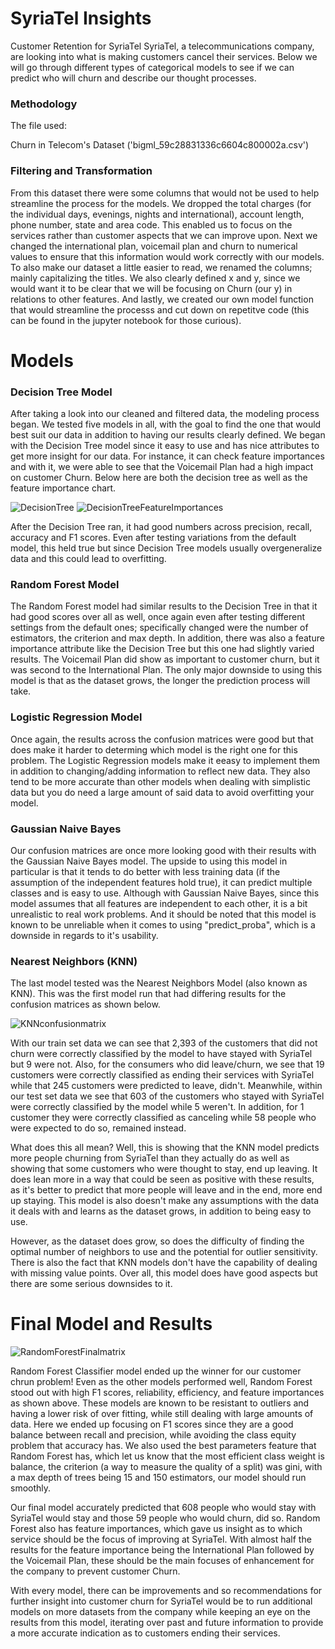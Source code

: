 # SyriaTel Insights

Customer Retention for SyriaTel
SyriaTel, a telecommunications company, are looking into what is making customers cancel their services. Below we will go through different types of categorical models to see if we can predict who will churn and describe our thought processes. 

### Methodology

The file used:

Churn in Telecom's Dataset ('bigml_59c28831336c6604c800002a.csv')

### Filtering and Transformation

From this dataset there were some columns that would not be used to help streamline the process for the models. We dropped the total charges (for the individual days, evenings, nights and international), account length, phone number, state and area code. This enabled us to focus on the services rather than customer aspects that we can improve upon. Next we changed the international plan, voicemail plan and churn to numerical values to ensure that this information would work correctly with our models. To also make our dataset a little easier to read, we renamed the columns; mainly capitalizing the titles. We also clearly defined x and y, since we would want it to be clear that we will be focusing on Churn (our y) in relations to other features. And lastly, we created our own model function that would streamline the processs and cut down on repetitve code (this can be found in the jupyter notebook for those curious).

# Models

### Decision Tree Model

After taking a look into our cleaned and filtered data, the modeling process began. We tested five models in all, with the goal to find the one that would best suit our data in addition to having our results clearly defined. We began with the Decision Tree model since it easy to use and has nice attributes to get more insight for our data. For instance, it can check feature importances and with it, we were able to see that the Voicemail Plan had a high impact on customer Churn. Below here are both the decision tree as well as the feature importance chart.

![DecisionTree](https://user-images.githubusercontent.com/79724188/134824321-011f3f6c-02b2-4a9f-9926-911984778465.png)
![DecisionTreeFeatureImportances](https://user-images.githubusercontent.com/79724188/134824348-6969a791-9e2f-496c-851f-1909f48cbb29.png)

After the Decision Tree ran, it had good numbers across precision, recall, accuracy and F1 scores. Even after testing variations from the default model, this held true but since Decision Tree models usually overgeneralize data and this could lead to overfitting.

### Random Forest Model

The Random Forest model had similar results to the Decision Tree in that it had good scores over all as well, once again even after testing different settings from the default ones; specifically changed were the number of estimators, the criterion and max depth. In addition, there was also a feature importance attribute like the Decision Tree but this one had slightly varied results. The Voicemail Plan did show as important to customer churn, but it was second to the International Plan. The only major downside to using this model is that as the dataset grows, the longer the prediction process will take.

### Logistic Regression Model

Once again, the results across the confusion matrices were good but that does make it harder to determing which model is the right one for this problem. The Logistic Regression models make it eeasy to implement them in addition to changing/adding information to reflect new data. They also tend to be more accurate than other models when dealing with simplistic data but you do need a large amount of said data to avoid overfitting your model. 

### Gaussian Naive Bayes

Our confusion matrices are once more looking good with their results with the Gaussian Naive Bayes model. The upside to using this model in particular is that it tends to do better with less training data (if the assumption of the independent features hold true), it can predict multiple classes and is easy to use. Although with Gaussian Naive Bayes, since this model assumes that all features are independent to each other, it is a bit unrealistic to real work problems. And it should be noted that this model is known to be unreliable when it comes to using "predict_proba", which is a downside in regards to it's usability.

### Nearest Neighbors (KNN)

The last model tested was the Nearest Neighbors Model (also known as KNN). This was the first model run that had differing results for the confusion matrices as shown below.

![KNNconfusionmatrix](https://user-images.githubusercontent.com/79724188/134824373-e68365cd-75ce-433d-bc68-404367cbb63b.png)

With our train set data we can see that 2,393 of the customers that did not churn were correctly classified by the model to have stayed with SyriaTel but 9 were not. Also, for the consumers who did leave/churn, we see that 19 customers were correctly classified as ending their services with SyriaTel while that 245 customers were predicted to leave, didn't. Meanwhile, within our test set data we see that 603 of the customers who stayed with SyriaTel were correctly classified by the model while 5 weren't. In addition, for 1 customer they were correctly classified as canceling while 58 people who were expected to do so, remained instead.

What does this all mean? Well, this is showing that the KNN model predicts more people churning from SyriaTel than they actually do as well as showing that some customers who were thought to stay, end up leaving. It does lean more in a way that could be seen as positive with these results, as it's better to predict that more people will leave and in the end, more end up staying. This model is also doesn't make any assumptions with the data it deals with and learns as the dataset grows, in addition to being easy to use. 

However, as the dataset does grow, so does the difficulty of finding the optimal number of neighbors to use and the potential for outlier sensitivity. There is also the fact that KNN models don't have the capability of dealing with missing value points. Over all, this model does have good aspects but there are some serious downsides to it.

# Final Model and Results

![RandomForestFinalmatrix](https://user-images.githubusercontent.com/79724188/134824417-ee02248f-c235-49f6-abc8-e46cbd44ffc7.png)

Random Forest Classifier model ended up the winner for our customer chrun problem! Even as the other models performed well, Random Forest stood out with high F1 scores, reliability, efficiency, and feature importances as shown above. These models are known to be resistant to outliers and having a lower risk of over fitting, while still dealing with large amounts of data. Here we ended up focusing on F1 scores since they are a good balance between recall and precision, while avoiding the class equity problem that accuracy has. We also used the best parameters feature that Random Forest has, which let us know that the most efficient class weight is balance, the criterion (a way to measure the quality of a split) was gini, with a max depth of trees being 15 and 150 estimators, our model should run smoothly.

Our final model accurately predicted that 608 people who would stay with SyriaTel would stay and those 59 people who would churn, did so. Random Forest also has feature importances, which gave us insight as to which service should be the focus of improving at SyriaTel. With almost half the results for the feature importance being the International Plan followed by the Voicemail Plan, these should be the main focuses of enhancement for the company to prevent customer Churn. 

With every model, there can be improvements and so recommendations for further insight into customer churn for SyriaTel would be to run additional models on more datasets from the company while keeping an eye on the results from this model, iterating over past and future information to provide a more accurate indication as to customers ending their services. 

